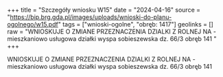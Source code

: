 +++
title = "Szczegóły wniosku W15"
date = "2024-04-16"
source = "https://bip.brg.gda.pl/images/uploads/wnioski-do-planu-ogolnego/w15.pdf"
tags = ["wnioski-ogolne", "obręb: 1417"]
geolinks = []
raw = "WNIOSKUJE O ZMIANE PRZEZNACZENIA DZIALKI Z ROLNEJ NA -mieszkaniowo usługowa działki wyspa sobieszewska dz. 66/3 obręb 141 "
+++

WNIOSKUJE O ZMIANE PRZEZNACZENIA DZIALKI Z ROLNEJ NA -mieszkaniowo
usługowa działki wyspa sobieszewska dz. 66/3 obręb 141



